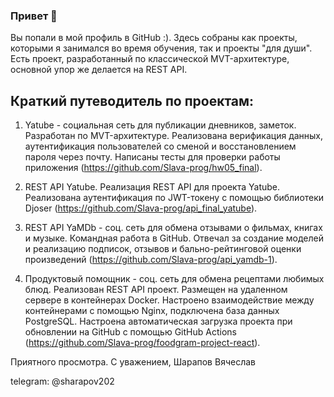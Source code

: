 ### Привет 👋

Вы попали в мой профиль в GitHub :). Здесь собраны как проекты, которыми я занимался во время обучения, так и проекты "для души". Есть проект, разработанный по классической MVT-архитектуре, основной упор же делается на REST API.

## Краткий путеводитель по проектам:

1. Yatube - социальная сеть для публикации дневников, заметок.
Разработан по MVT-архитектуре. Реализована верификация данных, аутентификация пользователей со сменой и восстановлением пароля через почту. Написаны тесты для проверки работы приложения (https://github.com/Slava-prog/hw05_final).

2. REST API Yatube.
Реализация REST API для проекта Yatube. Реализована аутентификация по JWT-токену с помощью библиотеки Djoser (https://github.com/Slava-prog/api_final_yatube).

3. REST API YaMDb - соц. сеть для обмена отзывами о фильмах, книгах и музыке. Командная работа в GitHub. Отвечал за создание моделей и реализацию подписок, отзывов и бально-рейтинговой оценки произведений (https://github.com/Slava-prog/api_yamdb-1).

4. Продуктовый помощник - соц. сеть для обмена рецептами любимых блюд.
Реализован REST API проект. Размещен на удаленном сервере в контейнерах Docker. Настроено взаимодействие между контейнерами с помощью Nginx, подключена база данных PostgreSQL. Настроена автоматическая загрузка проекта при обновлении на GitHub с помощью GitHub Actions (https://github.com/Slava-prog/foodgram-project-react).

Приятного просмотра.
С уважением,
Шарапов Вячеслав

telegram: @sharapov202

<!--
**Slava-prog/Slava-prog** is a ✨ _special_ ✨ repository because its `README.md` (this file) appears on your GitHub profile.

Here are some ideas to get you started:

- 🔭 I’m currently working on ...
- 🌱 I’m currently learning ...
- 👯 I’m looking to collaborate on ...
- 🤔 I’m looking for help with ...
- 💬 Ask me about ...
- 📫 How to reach me: ...
- 😄 Pronouns: ...
- ⚡ Fun fact: ...
-->

